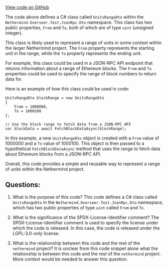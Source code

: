 [View code on GitHub](https://github.com/nethermindeth/nethermind/Nethermind.Overseer.Test/JsonRpc/Dto/UnitsRangeDto.cs)

The code above defines a C# class called `UnitsRangeDto` within the `Nethermind.Overseer.Test.JsonRpc.Dto` namespace. This class has two public properties, `From` and `To`, both of which are of type `uint` (unsigned integer). 

This class is likely used to represent a range of units in some context within the larger Nethermind project. The `From` property represents the starting unit in the range, while the `To` property represents the ending unit. 

For example, this class could be used in a JSON-RPC API endpoint that returns information about a range of Ethereum blocks. The `From` and `To` properties could be used to specify the range of block numbers to return data for. 

Here is an example of how this class could be used in code:

```
UnitsRangeDto blockRange = new UnitsRangeDto
{
    From = 1000000,
    To = 1000100
};

// Use the block range to fetch data from a JSON-RPC API
var blockData = await FetchBlockDataAsync(blockRange);
```

In this example, a new `UnitsRangeDto` object is created with a `From` value of 1000000 and a `To` value of 1000100. This object is then passed to a hypothetical `FetchBlockDataAsync` method that uses the range to fetch data about Ethereum blocks from a JSON-RPC API. 

Overall, this code provides a simple and reusable way to represent a range of units within the Nethermind project.
## Questions: 
 1. What is the purpose of this code?
   This code defines a C# class called `UnitsRangeDto` in the `Nethermind.Overseer.Test.JsonRpc.Dto` namespace, which has two public properties of type `uint` called `From` and `To`.

2. What is the significance of the SPDX-License-Identifier comment?
   The SPDX-License-Identifier comment is used to specify the license under which the code is released. In this case, the code is released under the LGPL-3.0-only license.

3. What is the relationship between this code and the rest of the `nethermind` project?
   It is unclear from this code snippet alone what the relationship is between this code and the rest of the `nethermind` project. More context would be needed to answer this question.